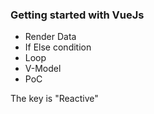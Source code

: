### Getting started with VueJs

- Render Data
- If Else condition
- Loop
- V-Model
- PoC

The key is "Reactive"
